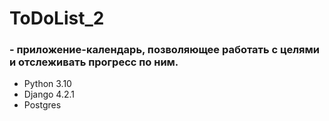<h1>ToDoList_2</h1> 
<h3>- приложение-календарь, позволяющее работать с целями и отслеживать прогресс по ним.</h3>

* Python 3.10
* Django 4.2.1
* Postgres